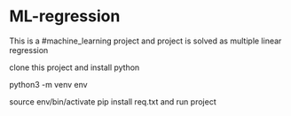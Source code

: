 # ML-regression
This is a #machine_learning project and project is solved as multiple linear regression

clone this project
and install python

python3 -m venv env

source env/bin/activate
pip install req.txt
and run project

